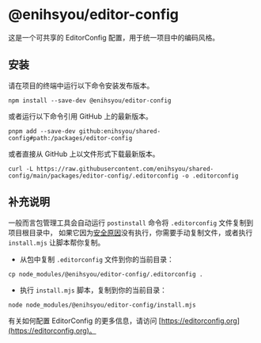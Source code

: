 # @enihsyou/editor-config

这是一个可共享的 EditorConfig 配置，用于统一项目中的编码风格。

## 安装

请在项目的终端中运行以下命令安装发布版本。

```shell
npm install --save-dev @enihsyou/editor-config
```

或者运行以下命令引用 GitHub 上的最新版本。

```shell
pnpm add --save-dev github:enihsyou/shared-config#path:/packages/editor-config
```

或者直接从 GitHub 上以文件形式下载最新版本。

```shell
curl -L https://raw.githubusercontent.com/enihsyou/shared-config/main/packages/editor-config/.editorconfig -o .editorconfig
```

## 补充说明

一般而言包管理工具会自动运行 `postinstall` 命令将 `.editorconfig` 文件复制到项目根目录中，
如果它因为[安全原因]没有执行，你需要手动复制文件，或者执行 `install.mjs` 让脚本帮你复制。

- 从包中复制 `.editorconfig` 文件到你的当前目录：

```shell
cp node_modules/@enihsyou/editor-config/.editorconfig .
```

- 执行 `install.mjs` 脚本，复制到你的当前目录：

```shell
node node_modules/@enihsyou/editor-config/install.mjs
```

有关如何配置 EditorConfig 的更多信息，请访问 [https://editorconfig.org](https://editorconfig.org)。

[安全原因]: https://pnpm.io/cli/add#--allow-build
